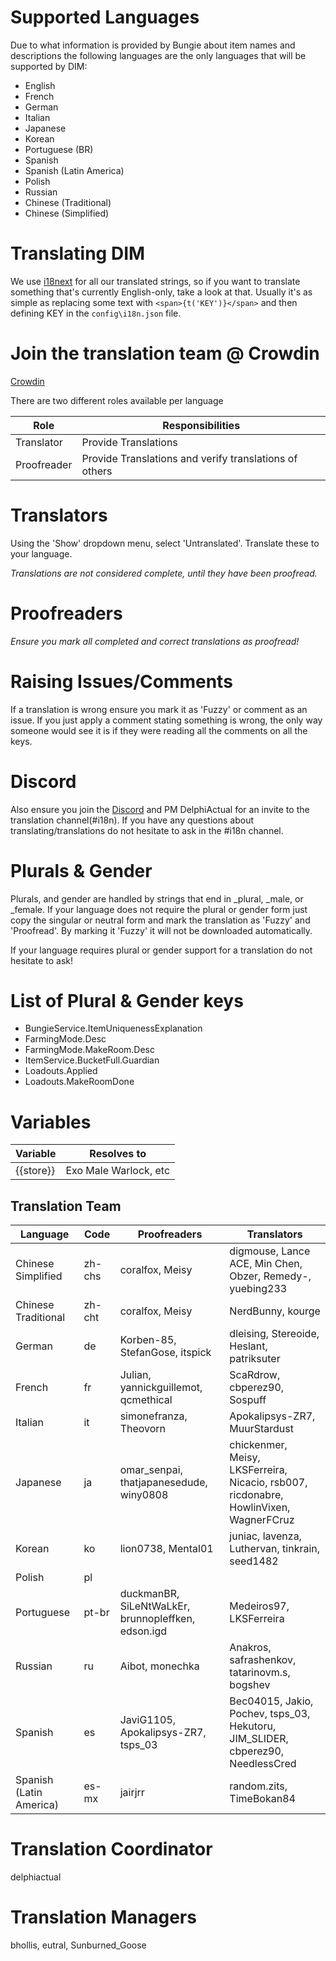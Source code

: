 # Supported Languages
Due to what information is provided by Bungie about item names and descriptions the following languages are the only languages that will be supported by DIM:
  - English
  - French
  - German
  - Italian
  - Japanese
  - Korean
  - Portuguese (BR)
  - Spanish
  - Spanish (Latin America)
  - Polish
  - Russian
  - Chinese (Traditional)
  - Chinese (Simplified)

# Translating DIM

We use [i18next](https://github.com/i18next/i18next) for all our translated strings, so if you want to translate something that's currently English-only, take a look at that. Usually it's as simple as replacing some text with `<span>{t('KEY')}</span>` and then defining KEY in the `config\i18n.json` file.

# Join the translation team @ Crowdin
 [Crowdin](https://crowdin.com/project/destiny-item-manager/invite?d=65a5l46565176393s2a3p403a3u22323e46383232393h4k4r443o4h3d4c333t2a3j4f453f4f3o4u643g393b343n4)

There are two different roles available per language

| Role | Responsibilities |
|------|------------------|
| Translator | Provide Translations |
| Proofreader | Provide Translations and verify translations of others |

# Translators
Using the 'Show' dropdown menu, select 'Untranslated'.
Translate these to your language.

*Translations are not considered complete, until they have been proofread.*

# Proofreaders
*Ensure you mark all completed and correct translations as proofread!*

# Raising Issues/Comments
If a translation is wrong ensure you mark it as 'Fuzzy' or comment as an issue.
If you just apply a comment stating something is wrong, the only way someone would see it is if they were reading all the comments on all the keys.

# Discord
Also ensure you join the [Discord](https://discord.gg/NV2YeC8) and PM DelphiActual for an invite to the translation channel(#i18n). If you have any questions about translating/translations do not hesitate to ask in the #i18n channel.

# Plurals & Gender
Plurals, and gender are handled by strings that end in _plural, _male, or _female. If your language does not require the plural or gender form just copy the singular or neutral form and mark the translation as 'Fuzzy' and 'Proofread'. By marking it 'Fuzzy' it will not be downloaded automatically.

If your language requires plural or gender support for a translation do not hesitate to ask!

# List of Plural & Gender keys
 - BungieService.ItemUniquenessExplanation
 - FarmingMode.Desc
 - FarmingMode.MakeRoom.Desc
 - ItemService.BucketFull.Guardian
 - Loadouts.Applied
 - Loadouts.MakeRoomDone

# Variables
| Variable  | Resolves to |
|-----------|-------------|
| {{store}} | Exo Male Warlock, etc |

## Translation Team
| Language | Code | Proofreaders | Translators |
|----------|------|--------------|-------------|
| Chinese Simplified | zh-chs | coralfox, Meisy | digmouse, Lance ACE, Min Chen, Obzer, Remedy-, yuebing233 |
| Chinese Traditional | zh-cht | coralfox, Meisy | NerdBunny,  kourge |
| German | de | Korben-85, StefanGose, itspick | dleising, Stereoide, Heslant, patriksuter |
| French | fr | Julian, yannickguillemot, qcmethical |  ScaRdrow, cbperez90, Sospuff |
| Italian | it | simonefranza, Theovorn | Apokalipsys-ZR7, MuurStardust |
| Japanese | ja | omar_senpai, thatjapanesedude, winy0808 | chickenmer, Meisy, LKSFerreira, Nicacio, rsb007, ricdonabre, HowlinVixen, WagnerFCruz |
| Korean | ko | lion0738, Mental01 | juniac, lavenza, Luthervan, tinkrain, seed1482 |
| Polish | pl |  | |
| Portuguese | pt-br | duckmanBR, SiLeNtWaLkEr, brunnopleffken, edson.igd | Medeiros97, LKSFerreira |
| Russian | ru | Aibot, monechka | Anakros, safrashenkov, tatarinovm.s, bogshev |
| Spanish | es | JaviG1105, Apokalipsys-ZR7, tsps_03 | Bec04015, Jakio, Pochev, tsps_03, Hekutoru, JIM_SLIDER, cbperez90, NeedlessCred |
| Spanish (Latin America) | es-mx | jairjrr | random.zits, TimeBokan84 |

# Translation Coordinator

delphiactual

# Translation Managers

bhollis, eutral, Sunburned_Goose